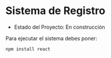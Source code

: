<h1> Sistema de Registro </h1>

- Estado del Proyecto: En construcción

Para ejecutar el sistema debes poner:

```npm install react```
